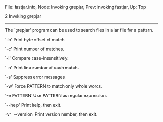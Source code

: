 File: fastjar.info,  Node: Invoking grepjar,  Prev: Invoking fastjar,  Up: Top

2 Invoking grepjar
******************

The `grepjar' program can be used to search files in a jar file for a
pattern.

`-b'
     Print byte offset of match.

`-c'
     Print number of matches.

`-i'
     Compare case-insensitively.

`-n'
     Print line number of each match.

`-s'
     Suppress error messages.

`-w'
     Force PATTERN to match only whole words.

`-e PATTERN'
     Use PATTERN as regular expression.

`--help'
     Print help, then exit.

`-V'
`--version'
     Print version number, then exit.


